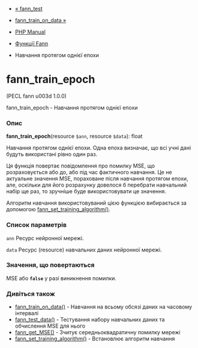 - [« fann_test](function.fann-test.md)
- [fann_train_on_data »](function.fann-train-on-data.md)

- [PHP Manual](index.md)
- [Функції Fann](ref.fann.md)
- Навчання протягом однієї епохи

# fann_train_epoch

(PECL fann u003d 1.0.0)

fann_train_epoch - Навчання протягом однієї епохи

### Опис

**fann_train_epoch**(resource `$ann`, resource `$data`): float

Навчання протягом однієї епохи. Одна епоха визначає, що всі учні
дані будуть використані рівно один раз.

Ця функція повертає повідомлення про помилку MSE, що розраховується або до,
або під час фактичного навчання. Це не актуальне значення MSE,
пораховане після навчання протягом епохи, але, оскільки для його розрахунку
довелося б перебрати навчальний набір ще раз, то зручніше буде
використовувати це значення.

Алгоритм навчання використовуваний цією функцією вибирається за допомогою
[fann_set_training_algorithm()](function.fann-set-training-algorithm.md).

### Список параметрів

`ann`
Ресурс нейронної мережі.

`data`
Ресурс (resource) навчальних даних нейронної мережі.

### Значення, що повертаються

MSE або **`false`** у разі виникнення помилки.

### Дивіться також

- [fann_train_on_data()](function.fann-train-on-data.md) - Навчання
на всьому обсязі даних на часовому інтервалі
- [fann_test_data()](function.fann-test-data.md) - Тестування
набору навчальних даних та обчислення MSE для нього
- [fann_get_MSE()](function.fann-get-mse.md) - Зчитує
середньоквадратичну помилку мережі
- [fann_set_training_algorithm()](function.fann-set-training-algorithm.md) -
Встановлює алгоритм навчання
